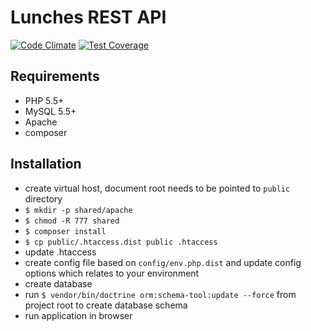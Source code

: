 # Lunches REST API 

[![Code Climate](https://codeclimate.com/github/lunches-platform/api/badges/gpa.svg)](https://codeclimate.com/github/lunches-platform/api)
[![Test Coverage](https://codeclimate.com/github/lunches-platform/api/badges/coverage.svg)](https://codeclimate.com/github/lunches-platform/api/coverage)

## Requirements

- PHP 5.5+
- MySQL 5.5+
- Apache
- composer

## Installation

- create virtual host, document root needs to be pointed to `public` directory
- `$ mkdir -p shared/apache`
- `$ chmod -R 777 shared`
- `$ composer install`
- `$ cp public/.htaccess.dist public .htaccess`
- update .htaccess
- create config file based on `config/env.php.dist` and update config options which relates to your environment
- create database
- run `$ vendor/bin/doctrine orm:schema-tool:update --force` from project root to create database schema
- run application in browser 

